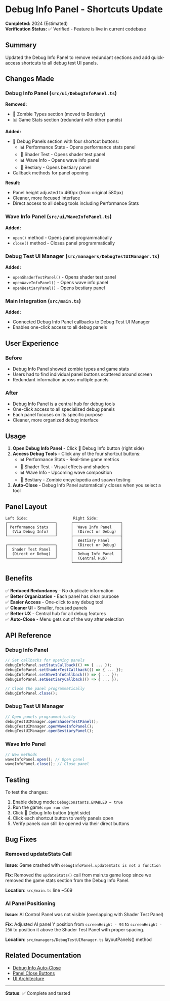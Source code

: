 # Debug Info Panel - Shortcuts Update

**Completed:** 2024 (Estimated)  
**Verification Status:** ✅ Verified - Feature is live in current codebase

## Summary

Updated the Debug Info Panel to remove redundant sections and add quick-access shortcuts to all debug test UI panels.

## Changes Made

### Debug Info Panel (`src/ui/DebugInfoPanel.ts`)

**Removed:**

- 🧟 Zombie Types section (moved to Bestiary)
- 📊 Game Stats section (redundant with other panels)

**Added:**

- 🔧 Debug Panels section with four shortcut buttons:
  - 📊 Performance Stats - Opens performance stats panel
  - 🎨 Shader Test - Opens shader test panel
  - 📊 Wave Info - Opens wave info panel
  - 📖 Bestiary - Opens bestiary panel
- Callback methods for panel opening

**Result:**

- Panel height adjusted to 460px (from original 580px)
- Cleaner, more focused interface
- Direct access to all debug tools including Performance Stats

### Wave Info Panel (`src/ui/WaveInfoPanel.ts`)

**Added:**

- `open()` method - Opens panel programmatically
- `close()` method - Closes panel programmatically

### Debug Test UI Manager (`src/managers/DebugTestUIManager.ts`)

**Added:**

- `openShaderTestPanel()` - Opens shader test panel
- `openWaveInfoPanel()` - Opens wave info panel
- `openBestiaryPanel()` - Opens bestiary panel

### Main Integration (`src/main.ts`)

**Added:**

- Connected Debug Info Panel callbacks to Debug Test UI Manager
- Enables one-click access to all debug panels

## User Experience

### Before

- Debug Info Panel showed zombie types and game stats
- Users had to find individual panel buttons scattered around screen
- Redundant information across multiple panels

### After

- Debug Info Panel is a central hub for debug tools
- One-click access to all specialized debug panels
- Each panel focuses on its specific purpose
- Cleaner, more organized debug interface

## Usage

1. **Open Debug Info Panel** - Click 🐛 Debug Info button (right side)
2. **Access Debug Tools** - Click any of the four shortcut buttons:
   - 📊 Performance Stats - Real-time game metrics
   - 🎨 Shader Test - Visual effects and shaders
   - 📊 Wave Info - Upcoming wave composition
   - 📖 Bestiary - Zombie encyclopedia and spawn testing
3. **Auto-Close** - Debug Info Panel automatically closes when you select a tool

## Panel Layout

```
Left Side:                    Right Side:
┌─────────────────────┐      ┌─────────────────────┐
│ Performance Stats   │      │  Wave Info Panel    │
│  (Via Debug Info)   │      │  (Direct or Debug)  │
└─────────────────────┘      ├─────────────────────┤
                             │  Bestiary Panel     │
┌─────────────────────┐      │  (Direct or Debug)  │
│  Shader Test Panel  │      ├─────────────────────┤
│  (Direct or Debug)  │      │  Debug Info Panel   │
└─────────────────────┘      │  (Central Hub)      │
                             └─────────────────────┘
```

## Benefits

✅ **Reduced Redundancy** - No duplicate information  
✅ **Better Organization** - Each panel has clear purpose  
✅ **Easier Access** - One-click to any debug tool  
✅ **Cleaner UI** - Smaller, focused panels  
✅ **Better UX** - Central hub for all debug features  
✅ **Auto-Close** - Menu gets out of the way after selection

## API Reference

### Debug Info Panel

```typescript
// Set callbacks for opening panels
debugInfoPanel.setStatsCallback(() => { ... });
debugInfoPanel.setShaderTestCallback(() => { ... });
debugInfoPanel.setWaveInfoCallback(() => { ... });
debugInfoPanel.setBestiaryCallback(() => { ... });

// Close the panel programmatically
debugInfoPanel.close();
```

### Debug Test UI Manager

```typescript
// Open panels programmatically
debugTestUIManager.openShaderTestPanel();
debugTestUIManager.openWaveInfoPanel();
debugTestUIManager.openBestiaryPanel();
```

### Wave Info Panel

```typescript
// New methods
waveInfoPanel.open(); // Open panel
waveInfoPanel.close(); // Close panel
```

## Testing

To test the changes:

1. Enable debug mode: `DebugConstants.ENABLED = true`
2. Run the game: `npm run dev`
3. Click 🐛 Debug Info button (right side)
4. Click each shortcut button to verify panels open
5. Verify panels can still be opened via their direct buttons

## Bug Fixes

### Removed updateStats Call

**Issue**: Game crashed with `debugInfoPanel.updateStats is not a function`

**Fix**: Removed the `updateStats()` call from main.ts game loop since we removed the game stats section from the Debug Info Panel.

**Location**: `src/main.ts` line ~569

### AI Panel Positioning

**Issue**: AI Control Panel was not visible (overlapping with Shader Test Panel)

**Fix**: Adjusted AI panel Y position from `screenHeight - 94` to `screenHeight - 230` to position it above the Shader Test Panel with proper spacing.

**Location**: `src/managers/DebugTestUIManager.ts` layoutPanels() method

## Related Documentation

- [Debug Info Auto-Close](./DEBUG_INFO_AUTO_CLOSE.md)
- [Panel Close Buttons](./PANEL_CLOSE_BUTTONS.md)
- [UI Architecture](../../Features/UI/README.md)

---

**Status**: ✅ Complete and tested
